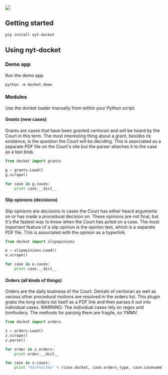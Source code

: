 ![](https://cloud.githubusercontent.com/assets/109988/10271018/de09785a-6ad0-11e5-90d9-f50582d62824.png)

## Getting started
```
pip install nyt-docket
```

## Using nyt-docket
### Demo app
Run the demo app.
```
python -m docket.demo
```

### Modules
Use the docket loader manually from within your Python script.

#### Grants (new cases)
Grants are cases that have been granted certiorari and will be heard by the Court in this term. The most interesting thing about a grant, besides its existence, is the question the Court will be deciding. This is associated as a separate PDF file on the Court's site but the parser attaches it to the case as a text blob.
```python
from docket import grants

g = grants.Load()
g.scrape()

for case in g.cases:
    print case.__dict__
```

#### Slip opinions (decisions)
Slip opinions are decisions in cases the Court has either heard arguments on or has made a procedural decision on. These opinions are not final, but it's the fastest way to know when the Court has acted on a case. The most important feature of a slip opinion is the opinion text, which is a separate PDF file. This is associated with the opinion as a hyperlink.
```python
from docket import slipopinions

o = slipopinions.Load()
o.scrape()

for case in o.cases:
    print case.__dict__
```

#### Orders (all kinds of things)
Orders are the daily business of the Court. Denials of certiorari as well as various other procedural motions are resolved in the orders list. This plugin grabs the long orders list itself as a PDF link and then parses it out into individual cases. WARNING: The individual cases rely on regex and tomfoolery. The methods for parsing them are fragile, so YMMV.
```python
from docket import orders

z = orders.Load()
z.scrape()
z.parse()

for order in z.orders:
    print order.__dict__

for case in z.cases:
    print "%s\t%s\t%s" % (case.docket, case.orders_type, case.casename)
```